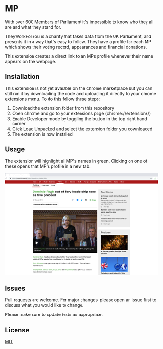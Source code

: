 # MP 

With over 600 Members of Parliament it's impossible to know who they all are and what they stand for.

TheyWorkForYou is a charity that takes data from the UK Parliament, and presents it in a way that's easy to follow. They have a profile for each MP which shows their voting record, appearances and financial donations.

This extension creates a direct link to an MPs profile whenever their name appears on the webpage.

## Installation

This extension is not yet avaiable on the chrome marketplace but you can still run it by downloading the code and uploading it directly to your chrome extensions menu. To do this follow these steps:

1) Download the extension folder from this repository
2) Open chrome and go to your extensions page (chrome://extensions/)
3) Enable Developer mode by toggling the button in the top right hand corner
4) Click Load Unpacked and select the extension folder you downloaded
5) The extension is now installed

## Usage

The extension will highlight all MP's names in green. Clicking on one of these opens that MP's profile in a new tab.

![BBC News article](./screenshots/first-page.png)


## Issues
Pull requests are welcome. For major changes, please open an issue first to discuss what you would like to change.

Please make sure to update tests as appropriate.

## License
[MIT](https://choosealicense.com/licenses/mit/)